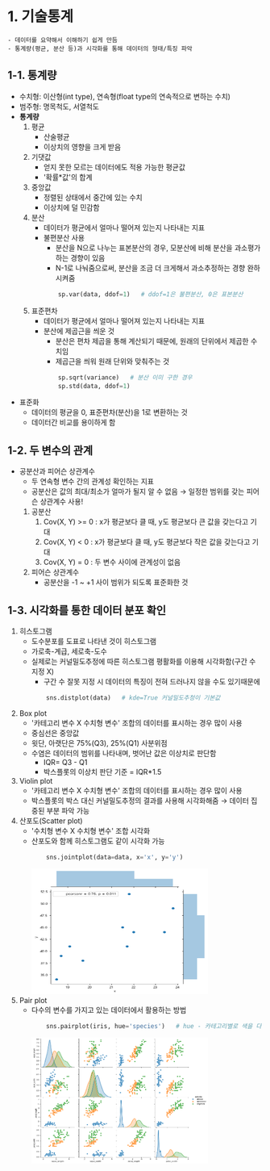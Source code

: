 # 1. 기술통계
```
- 데이터를 요약해서 이해하기 쉽게 만듬
- 통계량(평균, 분산 등)과 시각화를 통해 데이터의 형태/특징 파악
```

## 1-1. 통계량
- 수치형: 이산형(int type), 연속형(float type의 연속적으로 변하는 수치)
- 범주형: 명목척도, 서열척도
- **통계량**
	1. 평균
		- 산술평균
		- 이상치의 영향을 크게 받음
	2. 기댓값
		- 얻지 못한 모르는 데이터에도 적용 가능한 평균값
		- '확률*값'의 합계
	3. 중앙값
		- 정렬된 상태에서 중간에 있는 수치
		- 이상치에 덜 민감함
	4. 분산
		- 데이터가 평균에서 얼마나 떨어져 있는지 나타내는 지표
		- 불편분산 사용
			- 분산을 N으로 나누는 표본분산의 경우, 모분산에 비해 분산을 과소평가하는 경향이 있음
			- N-1로 나눠줌으로써, 분산을 조금 더 크게해서 과소추정하는 경향 완하시켜줌       
			```python
				sp.var(data, ddof=1)   # ddof=1은 불편분산, 0은 표본분산
			```
	5. 표준편차
		- 데이터가 평균에서 얼마나 떨어져 있는지 나타내는 지표
		- 분산에 제곱근을 씌운 것
			- 분산은 편차 제곱을 통해 계산되기 때문에, 원래의 단위에서 제곱한 수치임
			- 제곱근을 씌워 원래 단위와 맞춰주는 것          
			```python
				sp.sqrt(variance)   # 분산 이미 구한 경우
				sp.std(data, ddof=1)
			```
- 표준화
	- 데이터의 평균을 0, 표준편차(분산)을 1로 변환하는 것
	- 데이터간 비교를 용이하게 함

## 1-2. 두 변수의 관계
- 공분산과 피어슨 상관계수
	- 두 연속형 변수 간의 관계성 확인하는 지표
	- 공분산은 값의 최대/최소가 얼마가 될지 알 수 없음 → 일정한 범위를 갖는 피어슨 상관계수 사용!
	1. 공분산
		1. Cov(X, Y) >= 0 : x가 평균보다 클 때, y도 평균보다 큰 값을 갖는다고 기대
		2. Cov(X, Y) < 0 : x가 평균보다 클 때, y도 평균보다 작은 값을 갖는다고 기대 
		3. Cov(X, Y) = 0 : 두 변수 사이에 관계성이 없음
	2. 피어슨 상관계수
		- 공분산을 -1 ~ +1 사이 범위가 되도록 표준화한 것

## 1-3. 시각화를 통한 데이터 분포 확인
1. 히스토그램
	- 도수분포를 도표로 나타낸 것이 히스토그램
	- 가로축-계급, 세로축-도수
	- 실제로는 커널밀도추정에 따른 히스토그램 평활화를 이용해 시각화함(구간 수 지정 X)
		- 구간 수 잘못 지정 시 데이터의 특징이 전혀 드러나지 않을 수도 있기때문에          
		```python
			sns.distplot(data)   # kde=True 커널밀도추청이 기본값
		```
2. Box plot
	- '카테고리 변수 X 수치형 변수' 조합의 데이터를 표시하는 경우 많이 사용
	- 중심선은 중앙값
	- 윗단, 아랫단은 75%(Q3), 25%(Q1) 사분위점
	- 수염은 데이터의 범위를 나타내며, 벗어난 값은 이상치로 판단함 
		- IQR= Q3 - Q1
		- 박스플롯의 이상치 판단 기준 = IQR*1.5
3. Violin plot
	- '카테고리 변수 X 수치형 변수' 조합의 데이터를 표시하는 경우 많이 사용
	- 박스플롯의 박스 대신 커널밀도추정의 결과를 사용해 시각화해줌 → 데이터 집중된 부분 파악 가능
4. 산포도(Scatter plot)
	- '수치형 변수 X 수치형 변수' 조합 시각화
	- 산포도와 함께 히스토그램도 같이 시각화 가능
		```python
			sns.jointplot(data=data, x='x', y='y')
		```	
		<img src="./image/jointplot.png" width="350" height="250">
5. Pair plot
	- 다수의 변수를 가지고 있는 데이터에서 활용하는 방법 
		```python
			sns.pairplot(iris, hue='species')   # hue - 카테고리별로 색을 다르게
		```
		<img src="./image/pairplot.png" width="350" height="250">      

